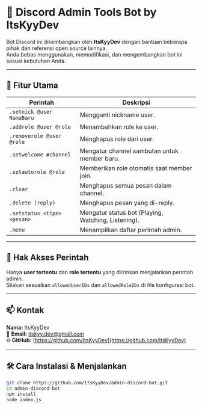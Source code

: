 # 🤖 Discord Admin Tools Bot by ItsKyyDev

Bot Discord ini dikembangkan oleh **ItsKyyDev** dengan bantuan beberapa pihak dan referensi open source lainnya.  
Anda bebas menggunakan, memodifikasi, dan mengembangkan bot ini sesuai kebutuhan Anda.

---

## 🚀 Fitur Utama

| Perintah | Deskripsi |
|----------|-----------|
| `.setnick @user NamaBaru` | Mengganti nickname user. |
| `.addrole @user @role` | Menambahkan role ke user. |
| `.removerole @user @role` | Menghapus role dari user. |
| `.setwelcome #channel` | Mengatur channel sambutan untuk member baru. |
| `.setautorole @role` | Memberikan role otomatis saat member join. |
| `.clear` | Menghapus semua pesan dalam channel. |
| `.delete (reply)` | Menghapus pesan yang di-reply. |
| `.setstatus <tipe> <pesan>` | Mengatur status bot (Playing, Watching, Listening). |
| `.menu` | Menampilkan daftar perintah admin. |

---

## 🔐 Hak Akses Perintah

Hanya **user tertentu** dan **role tertentu** yang diizinkan menjalankan perintah admin.  
Silakan sesuaikan `allowedUserIDs` dan `allowedRoleIDs` di file konfigurasi bot.

---

## 📫 Kontak  
**Nama:** ItsKyyDev  
📧 **Email:** [itskyy.dev@gmail.com](mailto:itskyy.dev@gmail.com)  
🌐 **GitHub:** [https://github.com/ItsKyyDev](https://github.com/ItsKyyDev)

---

## 🛠️ Cara Instalasi & Menjalankan

```bash
git clone https://github.com/ItsKyyDev/admin-discord-bot.git
cd admin-discord-bot
npm install
node index.js

